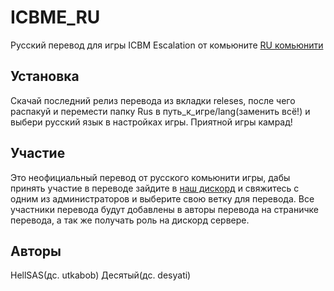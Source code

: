 # ICBME_RU
Русский перевод для игры ICBM Escalation от комьюните [RU комьюнити](https://discord.gg/nY4Nv3AAaR)


## Установка 
Скачай последний релиз перевода из вкладки releses, после чего распакуй и перемести папку Rus в путь_к_игре/lang(заменить всё!) и выбери русский язык в настройках игры. Приятной игры камрад! 

## Участие 
Это неофициальный перевод от русского комьюнити игры, дабы принять участие в переводе зайдите в [наш дискорд](https://discord.gg/nY4Nv3AAaR) и свяжитесь с одним из администраторов и выберите свою ветку для перевода. 
Все участники перевода будут добавлены в авторы перевода на страничке перевода, а так же получать роль на дискорд сервере.

## Авторы 
HellSAS(дс. utkabob)
Десятый(дс. desyati)
